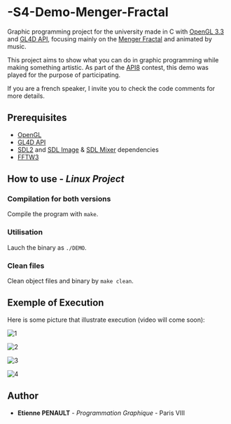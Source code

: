 # -S4-Demo-Menger-Fractal
Graphic programming project for the university made in C with [OpenGL 3.3](https://www.opengl.org/) and [GL4D API](https://github.com/noalien/GL4Dummies), focusing mainly on the [Menger Fractal](https://en.wikipedia.org/wiki/Menger_sponge) and animated by music.

This project aims to show what you can do in graphic programming while making something artistic. As part of the [API8](https://api8.fr/) contest, this demo was played for the purpose of participating.

If you are a french speaker, I invite you to check the code comments for more details.

## Prerequisites

- [OpenGL](https://www.opengl.org/)
- [GL4D API](https://github.com/noalien/GL4Dummies)
- [SDL2](https://www.libsdl.org/) and [SDL Image](https://www.libsdl.org/projects/SDL_image/) & [SDL Mixer](https://www.libsdl.org/projects/SDL_mixer/) dependencies
- [FFTW3](http://www.fftw.org/)

## How to use - *Linux Project*

### Compilation for both versions

Compile the program with ```make```.

### Utilisation

Lauch the binary as ```./DEMO```.

### Clean files

Clean object files and binary by ```make clean```.

## Exemple of Execution

Here is some picture that illustrate execution (video will come soon):

![1](https://github.com/3t13nn3/-S4-Demo-Menger-Fractal/blob/master/Screen/1.png)

![2](https://github.com/3t13nn3/-S4-Demo-Menger-Fractal/blob/master/Screen/2.png)

![3](https://github.com/3t13nn3/-S4-Demo-Menger-Fractal/blob/master/Screen/3.png)

![4](https://github.com/3t13nn3/-S4-Demo-Menger-Fractal/blob/master/Screen/4.png)


## Author

* **Etienne PENAULT** - *Programmation Graphique* - Paris VIII
